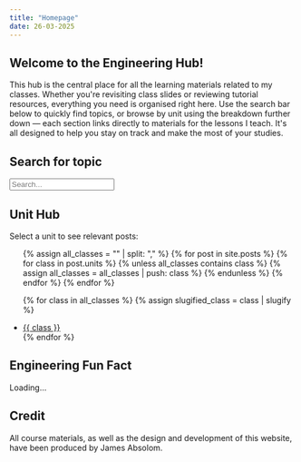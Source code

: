 ```yaml
---
title: "Homepage"
date: 26-03-2025
---
```

<head>
  <link rel="shortcut icon" type="image/png" href="https://engineeringshare.github.io/engineering-hub/favicon.png">
</head>

## Welcome to the Engineering Hub!

This hub is the central place for all the learning materials related to my classes. Whether you're revisiting class slides or reviewing tutorial resources, everything you need is organised right here. Use the search bar below to quickly find topics, or browse by unit using the breakdown further down — each section links directly to materials for the lessons I teach. It's all designed to help you stay on track and make the most of your studies.

## Search for topic

<input type="text" id="search-input" placeholder="Search...">
<ul id="results-container"></ul>

<script src="https://cdnjs.cloudflare.com/ajax/libs/simple-jekyll-search/1.9.2/simple-jekyll-search.min.js"></script>

<script>
  SimpleJekyllSearch({
    searchInput: document.getElementById('search-input'),
    resultsContainer: document.getElementById('results-container'),
    json: 'search.json',
    searchResultTemplate: '<li><a href="{url}">{title}</a></li>',
    noResultsText: 'No results found',
    limit: 20
  })
</script>

## Unit Hub

<p>Select a unit to see relevant posts:</p>

<ul>
  {% assign all_classes = "" | split: "," %}
  {% for post in site.posts %}
    {% for class in post.units %}
      {% unless all_classes contains class %}
        {% assign all_classes = all_classes | push: class %}
      {% endunless %}
    {% endfor %}
  {% endfor %}

  {% for class in all_classes %}
    {% assign slugified_class = class | slugify %}
    <li><a href="{{ '/classes/' | append: slugified_class | relative_url }}">{{ class }}</a></li>
  {% endfor %}

</ul>

## Engineering Fun Fact

<span id="fun-fact">Loading...

<script src="https://engineeringshare.github.io/engineering-hub/fun-fact.js" defer></script>

## Credit
All course materials, as well as the design and development of this website, have been produced by James Absolom.